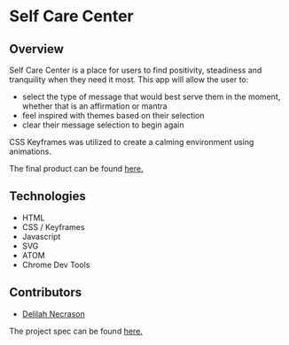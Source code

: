 # Self Care Center


## Overview

Self Care Center is a place for users to find positivity, steadiness and tranquility when they need it most. This app will allow the user to:

- select the type of message that would best serve them in the moment, whether that is an affirmation or mantra
- feel inspired with themes based on their selection
- clear their message selection to begin again

CSS Keyframes was utilized to create a calming environment using animations.

The final product can be found [here.](https://delilahrois.github.io/self-care-center/)


## Technologies

- HTML
- CSS / Keyframes
- Javascript
- SVG
- ATOM
- Chrome Dev Tools

## Contributors
  - [Delilah Necrason](https://github.com/delilahrois)

The project spec can be found [here.](https://frontend.turing.io/projects/module-1/self-care-center.html)
